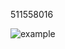 511558016 

![example](https://github.com/agtfsfhgsdf/workflows/actions/workflows/github-actions-demo.yml/badge.svg)


